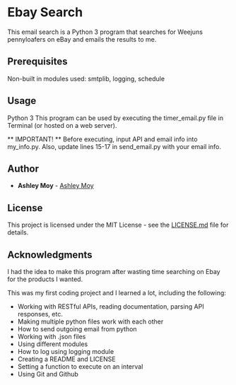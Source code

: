 # Ebay Search

This email search is a Python 3 program that searches for Weejuns pennyloafers on eBay and emails the results to me.

## Prerequisites
Non-built in modules used: smtplib, logging, schedule

## Usage

Python 3
This program can be used by executing the timer_email.py file in Terminal (or hosted on a web server).

** IMPORTANT! **
Before executing, input API and email info into my_info.py.
Also, update lines 15-17 in send_email.py with your email info.

## Author

* **Ashley Moy** - [Ashley Moy](https://github.com/ashleymoy)

## License

This project is licensed under the MIT License - see the [LICENSE.md](LICENSE.md) file for details.

## Acknowledgments

I had the idea to make this program after wasting time searching on Ebay for the products I wanted.

This was my first coding project and I learned a lot, including the following:

- Working with RESTful APIs, reading documentation, parsing API responses, etc.
- Making multiple python files work with each other
- How to send outgoing email from python
- Working with .json files
- Using different modules
- How to log using logging module
- Creating a README and LICENSE
- Setting a function to execute on an interval
- Using Git and Github

